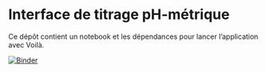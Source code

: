 # Interface de titrage pH-métrique

Ce dépôt contient un notebook et les dépendances pour lancer l’application avec Voilà.

[![Binder](https://mybinder.org/badge_logo.svg)](https://mybinder.org/v2/gh/MOU-pixel/titrage-ph/HEAD?urlpath=voila%2Frender%2Finterface_titrage.ipynb)
